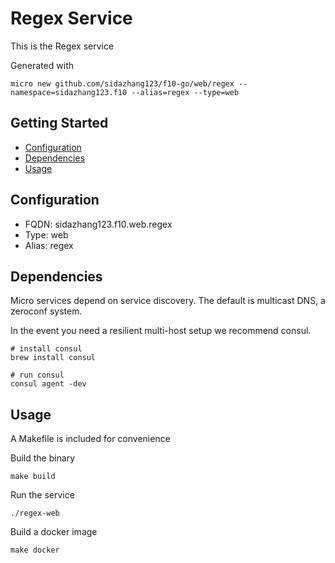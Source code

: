 # Regex Service

This is the Regex service

Generated with

```
micro new github.com/sidazhang123/f10-go/web/regex --namespace=sidazhang123.f10 --alias=regex --type=web
```

## Getting Started

- [Configuration](#configuration)
- [Dependencies](#dependencies)
- [Usage](#usage)

## Configuration

- FQDN: sidazhang123.f10.web.regex
- Type: web
- Alias: regex

## Dependencies

Micro services depend on service discovery. The default is multicast DNS, a zeroconf system.

In the event you need a resilient multi-host setup we recommend consul.

```
# install consul
brew install consul

# run consul
consul agent -dev
```

## Usage

A Makefile is included for convenience

Build the binary

```
make build
```

Run the service
```
./regex-web
```

Build a docker image
```
make docker
```
